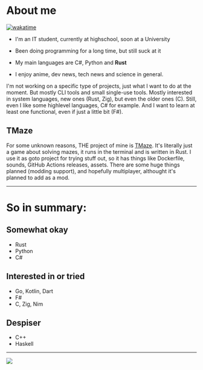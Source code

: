 # About me

[![wakatime](https://wakatime.com/badge/user/65a052a3-b361-4d04-8aa0-3889d38a4876.svg?style=flat)](https://wakatime.com/@65a052a3-b361-4d04-8aa0-3889d38a4876)

- I'm an IT student, currently at highschool, soon at a University
- Been doing programming for a long time, but still suck at it
- My main languages are C#, Python and **Rust**

- I enjoy anime, dev news, tech news and science in general.

I'm not working on a specific type of projects, just what I want to do at the moment. But mostly CLI tools and small single-use tools. Mostly interested in system languages, new ones (Rust, Zig), but even the older ones (C). Still, even I like some highlevel languages, C# for example. And I want to learn at least one functional, even if just a little bit (F#).

## TMaze

For some unknown reasons, THE project of mine is [TMaze](https://github.com/ur-fault/TMaze). It's literally just a game about solving mazes, it runs in the terminal and is written in Rust. I use it as goto project for trying stuff out, so it has things like Dockerfile, sounds, GitHub Actions releases, assets. There are some huge things planned (modding support), and hopefully multiplayer, althought it's planned to add as a mod.

---

# So in summary:
## Somewhat okay
- Rust
- Python
- C#
## Interested in or tried
- Go, Kotlin, Dart
- F#
- C, Zig, Nim
## Despiser
- C++
- Haskell

---

<a href="https://wakatime.com"><img src="https://wakatime.com/share/@ur_fault/09d4d2a2-813a-4ab6-99ca-a7434765fcaf.png" /></a>

